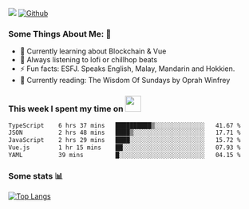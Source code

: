 ![](https://visitor-badge.laobi.icu/badge?page_id=seanho96.seanho96)
[![Github](https://img.shields.io/github/followers/seanho96?label=Follow&style=social)](https://github.com/seanho96)

### Some Things About Me: 👋
- 🌱 Currently learning about Blockchain & Vue
- :musical_note: Always listening to lofi or chillhop beats
- :zap: Fun facts: ESFJ. Speaks English, Malay, Mandarin and Hokkien.
- :book: Currently reading: The Wisdom Of Sundays by Oprah Winfrey

### This week I spent my time on <img src="https://media.giphy.com/media/SvQzkTQb3ZwKcj1QTO/giphy.gif" width="32">

<!--START_SECTION:waka-->

```txt
TypeScript    6 hrs 37 mins   ██████████▒░░░░░░░░░░░░░░   41.67 %
JSON          2 hrs 48 mins   ████▒░░░░░░░░░░░░░░░░░░░░   17.71 %
JavaScript    2 hrs 29 mins   ████░░░░░░░░░░░░░░░░░░░░░   15.72 %
Vue.js        1 hr 15 mins    ██░░░░░░░░░░░░░░░░░░░░░░░   07.93 %
YAML          39 mins         █░░░░░░░░░░░░░░░░░░░░░░░░   04.15 %
```

<!--END_SECTION:waka-->

### Some stats 📊

[![Top Langs](https://github-readme-stats.vercel.app/api/top-langs/?username=seanho96&layout=compact&theme=graywhite)](https://github.com/anuraghazra/github-readme-stats)
<br/>
<!-- ![GitHub stats](https://github-readme-stats.vercel.app/api?username=seanho96&show_icons=true&theme=graywhite)-->

